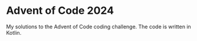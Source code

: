 # Advent of Code 2024

My solutions to the Advent of Code coding challenge.
The code is written in Kotlin.

